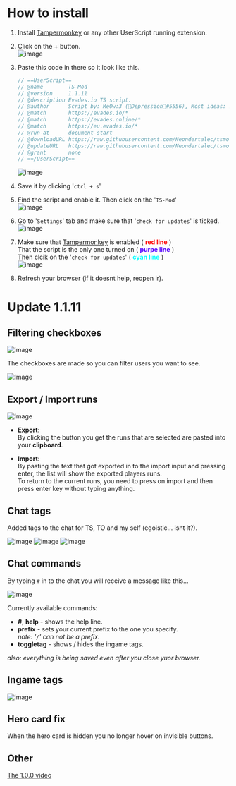 # How to install
1) Install [Tampermonkey](https://chrome.google.com/webstore/detail/tampermonkey/dhdgffkkebhmkfjojejmpbldmpobfkfo?hl=ru) or any other UserScript running extension.

2) Click on the + button.  
![image](https://cdn.discordapp.com/attachments/617049086452957189/815553184793755668/unknown.png)

3) Paste this code in there so it look like this.

    ```js
    // ==UserScript==
    // @name        TS-Mod
    // @version     1.1.11
    // @description	Evades.io TS script.
    // @author      Script by: MeOw:3 (🎀Depression🎀#5556), Most ideas: Piger (Piger#2917).
    // @match       https://evades.io/*
    // @match       https://evades.online/*
    // @match       https://eu.evades.io/*
    // @run-at      document-start
    // @downloadURL https://raw.githubusercontent.com/Neondertalec/tsmod/main/tsmod.js
    // @updateURL   https://raw.githubusercontent.com/Neondertalec/tsmod/main/tsmod.js
    // @grant       none
    // ==/UserScript==
    ```
    ![image](https://cdn.discordapp.com/attachments/617049086452957189/815553740798689310/unknown.png)

4) Save it by clicking '`ctrl + s`'

5) Find the script and enable it. Then click on the '`TS-Mod`'  
![image](https://cdn.discordapp.com/attachments/617049086452957189/815554358375743538/unknown.png)

6) Go to '`Settings`' tab and make sure that '`check for updates`' is ticked.
![image](https://cdn.discordapp.com/attachments/617049086452957189/815554982085656586/unknown.png)

7) Make sure that [Tampermonkey](https://chrome.google.com/webstore/detail/tampermonkey/dhdgffkkebhmkfjojejmpbldmpobfkfo?hl=ru) is enabled (<aa style="color:red"> **red line** </aa>)  
That the script is the only one turned on (<aa style="color:#5500ff"> **purpe line** </aa>)  
Then clcik on the '`check for updates`' (<aa style="color:cyan"> **cyan line** </aa>)  
![image](https://cdn.discordapp.com/attachments/617049086452957189/815555840148766730/unknown.png)

8) Refresh your browser (if it doesnt help, reopen ir).

Update 1.1.11
=============

Filtering checkboxes
---------------

![image](https://cdn.discordapp.com/attachments/617049086452957189/815537376629489674/unknown.png)  

The checkboxes are made so you can filter users you want to see.  
  
![Image](https://cdn.discordapp.com/attachments/617049086452957189/815537594892812318/unknown.png)

Export / Import runs
---------------
![Image](https://cdn.discordapp.com/attachments/617049086452957189/815536942837530644/unknown.png)  
* **Export**:  
    By clicking the button you get the runs that are selected are pasted into your **clipboard**.  

* **Import**:  
    By pasting the text that got exported in to the import input and pressing enter, the list will show the exported players runs.  
    To return to the current runs, you need to press on import and then press enter key without typing anything.  

Chat tags
---------

Added tags to the chat for TS, TO and my self (~~egoistic... isnt it?~~).  

![image](https://cdn.discordapp.com/attachments/761540044225773568/813388669309157406/unknown.png)
![image](https://cdn.discordapp.com/attachments/761540044225773568/813388963112681472/unknown.png)
![image](https://cdn.discordapp.com/attachments/761540044225773568/813388842065068042/unknown.png)  

Chat commands
-------------
By typing `#` in to the chat you will receive a message like this...  

![image](https://cdn.discordapp.com/attachments/617049086452957189/815550046762172446/unknown.png)

Currently available commands:  
* **\#**, **help** - shows the help line.
* **prefix** - sets your current prefix to the one you specify.  
*note: '`/`' can not be a prefix.*
* **toggletag** - shows / hides the ingame tags.  

*also: everything is being saved even after you close yuor browser.*

Ingame tags
-----------
![image](https://cdn.discordapp.com/attachments/617049086452957189/815544790107947059/tags.png)

Hero card fix
------------
When the hero card is hidden you no longer hover on invisible buttons.

Other
-----
[The 1.0.0 video](https://www.youtube.com/watch?v=MA9A8OmK0Xo)
